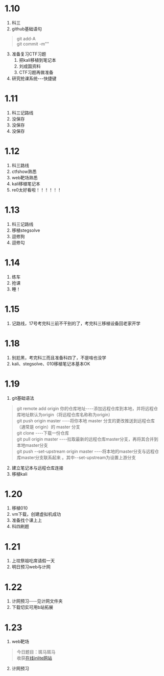 # 1.10
1. 科三  
2. github基础语句  
 > git add-A  
 > git commit -m""  
   
3. 准备复习CTF习题
    1. 把kali移植到笔记本
    2. 刘成国资料
    3. CTF习题再做准备
4. 研究抢课系统---快捷键  


# 1.11
1. 科三记路线
2. 没保存
3. 没保存
4. 没保存

# 1.12
1. 科三路线
2. ctfshow熟悉
3. web靶场熟悉
4. kali移植笔记本
5. re0太好看啦！！！！！！  

# 1.13
1. 科三记路线
2. 移植stegsolve
3. 逗修狗
4. 逗修勾

# 1.14
1. 练车
2. 抢课
3. 睡！

# 1.15
1. 记路线，17号考完科三前不干别的了，考完科三移植设备回老家开学  

# 1.18
1. 别尬黑，考完科三而且准备科四了，不是啥也没学
2. kali、stegsolve、010移植笔记本基本OK  
   
# 1.19
1. git基础语法
> git remote add origin 你的仓库地址----添加远程仓库到本地，并将远程仓库地址默认为origin（将远程仓库名称称为origin）  
> git push origin master ----将你本地 master 分支的更改推送到远程仓库（通常是 origin）的 master 分支  
> git clone ----下载一份仓库  
> git pull origin master ----拉取最新的远程仓库master分支，再将其合并到本地master分支  
> git push --set-upstream origin master ----将本地的master分支与远程仓库master分支联系起来 。其中--set-upstream为设置上游分支
2. 建立笔记本与远程仓库连接
2. 移植kali  

# 1.20
1. 移植010  
2. vm下载，创建虚拟机成功
3. 准备找个课上上
4. 科四刷题  

# 1.21
1. 上坟祭祖吃席请假一天
2. 明日预习web与计网

# 1.22
1. 计网预习----见计网文件夹
2. 下载切实可用b站拓展  

# 1.23  
1. web靶场  
> 今日题目：斑马斑马  
> 收获[在线inlite网站](https://online-barcode-reader.inliteresearch.com/)  
2. 计网预习
